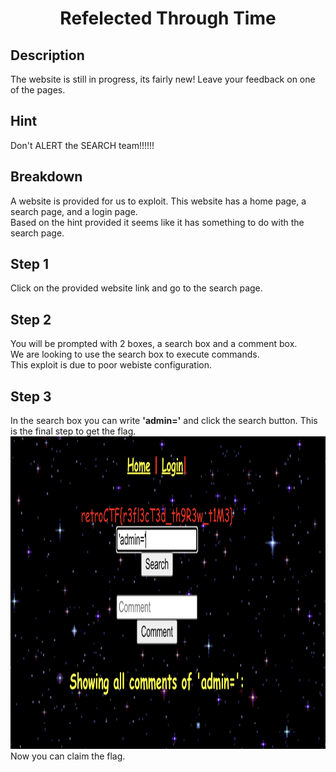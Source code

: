 <h1 align=center> Refelected Through Time </h1>

<h2> Description </h2>

The website is still in progress, its fairly new! Leave your feedback on one of the pages.

<h2> Hint </h2>

Don't ALERT the SEARCH team!!!!!!

<h2> Breakdown </h2>

A website is provided for us to exploit. This website has a home page, a search page, and a login page. <br>
Based on the hint provided it seems like it has something to do with the search page.

<h2> Step 1 </h2>
Click on the provided website link and go to the search page. <br>

<h2> Step 2 </h2>
You will be prompted with 2 boxes, a search box and a comment box. <br>
We are looking to use the search box to execute commands. <br>
This exploit is due to poor webiste configuration.

<h2> Step 3 </h2>
In the search box you can write <b>'admin='</b> and click the search button.
This is the final step to get the flag. <br>
<img src="./img/rtt.png" alt="source code" style="height: 500px; width:750px;"> <br>
Now you can claim the flag.



